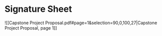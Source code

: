 # Signature Sheet
![[Capstone Project Proposal.pdf#page=1&selection=90,0,100,27|Capstone Project Proposal, page 1]]